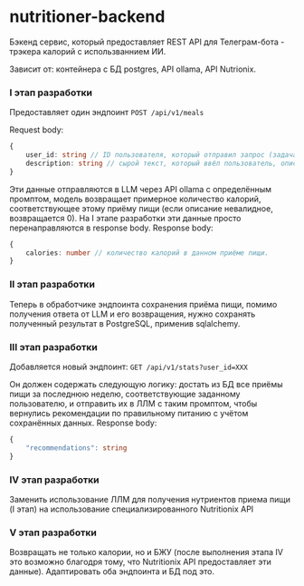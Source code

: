 # nutritioner-backend 

Бэкенд сервис, который предоставляет REST API для Телеграм-бота - трэкера калорий с использваннием ИИ.

Зависит от: контейнера с БД postgres, API ollama, API Nutrionix. 

### I этап разработки 

Предоставляет один эндпоинт `POST /api/v1/meals` 

Request body: 
```ts
{
    user_id: string // ID пользователя, который отправил запрос (задача аутентикации решается на стороне бота)
    description: string // сырой текст, который ввёл пользователь, описывая приём пищи. Например: "я пообедал тарелкой супа, тарелкой риса и куриной котлетой" 
}
```
Эти данные отправляются в LLM через API ollama с определённым промптом, модель возвращает примерное количество калорий, соответствующее этому приёму пищи (если описание невалидное, возвращается 0). На I этапе разработки эти данные просто перенаправляются в response body. 
Response body: 
```ts
{
    calories: number // количество калорий в данном приёме пищи. 
}
```

### II этап разработки

Теперь в обработчике эндпоинта сохранения приёма пищи, помимо получения ответа от LLM и его возвращения, нужно сохранять полученный результат в PostgreSQL, применив sqlalchemy. 

### III этап разработки 

Добавляется новый эндпоинт: `GET /api/v1/stats?user_id=XXX` 

Он должен содержать следующую логику: достать из БД все приёмы пищи за последнюю неделю, соответствующие заданному пользователю, и отправить их в ЛЛМ с таким промптом, чтобы вернулись рекомендации по правильному питанию с учётом сохранённых данных. 
Response body: 
```ts 
{
    "recommendations": string 
}
``` 

### IV этап разработки 

Заменить использование ЛЛМ для получения нутриентов приема пищи (I этап) на использование специализированного Nutritionix API

### V этап разработки 

Возвращать не только калории, но и БЖУ (после выполнения этапа IV это возможно благодря тому, что Nutritionix API предоставляет эти данные). Адаптировать оба эндпоинта и БД под это. 